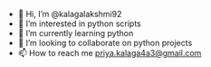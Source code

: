 - 👋 Hi, I’m @kalagalakshmi92
- 👀 I’m interested in python scripts 
- 🌱 I’m currently learning python
- 💞️ I’m looking to collaborate on python projects
- 📫 How to reach me priya.kalaga4a3@gmail.com

<!---
kalagalakshmi92/kalagalakshmi92 is a ✨ special ✨ repository because its `README.md` (this file) appears on your GitHub profile.
You can click the Preview link to take a look at your changes.
--->
